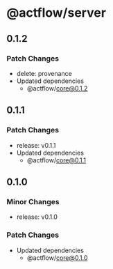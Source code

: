 # @actflow/server

## 0.1.2

### Patch Changes

- delete: provenance
- Updated dependencies
  - @actflow/core@0.1.2

## 0.1.1

### Patch Changes

- release: v0.1.1
- Updated dependencies
  - @actflow/core@0.1.1

## 0.1.0

### Minor Changes

- release: v0.1.0

### Patch Changes

- Updated dependencies
  - @actflow/core@0.1.0

